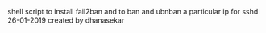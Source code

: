  shell script to install fail2ban and to ban and ubnban a particular ip for sshd
 26-01-2019
 created by dhanasekar
